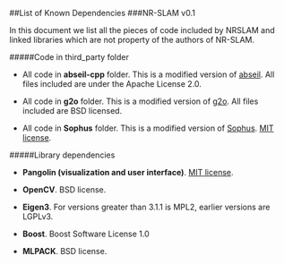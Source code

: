 ##List of Known Dependencies
###NR-SLAM v0.1

In this document we list all the pieces of code included by NRSLAM and linked libraries which are not property of the authors of NR-SLAM.

#####Code in third_party folder

* All code in **abseil-cpp** folder.
  This is a modified version of [abseil](https://github.com/abseil/abseil-cpp). All files included are under the Apache License 2.0.

* All code in **g2o** folder.
  This is a modified version of [g2o](https://github.com/RainerKuemmerle/g2o). All files included are BSD licensed.

* All code in **Sophus** folder.
  This is a modified version of [Sophus](https://github.com/strasdat/Sophus). [MIT license](https://en.wikipedia.org/wiki/MIT_License).

#####Library dependencies

* **Pangolin (visualization and user interface)**.
  [MIT license](https://en.wikipedia.org/wiki/MIT_License).

* **OpenCV**.
  BSD license.

* **Eigen3**.
  For versions greater than 3.1.1 is MPL2, earlier versions are LGPLv3.

* **Boost**.
  Boost Software License 1.0

* **MLPACK**.
  BSD license.
